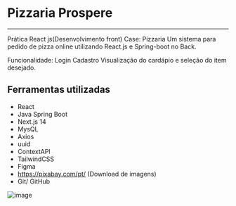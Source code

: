<h1>Pizzaria Prospere</h1>

--------------------------------------
Prática React js(Desenvolvimento front)
Case: Pizzaria
Um sistema para pedido de pizza online utilizando React.js e Spring-boot no Back.

Funcionalidade: Login
                Cadastro
                Visualização do cardápio e seleção do item desejado.


<h2>Ferramentas utilizadas</h2>

- React
- Java Spring Boot
- Next.js 14
- MysQL
- Axios
- uuid
- ContextAPI
- TailwindCSS
- Figma
- https://pixabay.com/pt/ (Download de imagens)
- Git/ GitHub

![image](https://github.com/AndreLuvetama/proj-pizzaria/assets/8740271/fdd7f0e3-18b4-4390-8e04-93c1157f9846)

                
